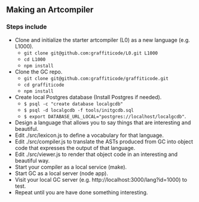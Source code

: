 ## Making an Artcompiler

### Steps include

* Clone and initialize the starter artcompiler (L0) as a new language (e.g. L1000).
  * `git clone git@github.com:graffiticode/L0.git L1000`
  * `cd L1000`
  * `npm install`
* Clone the GC repo.
  * `git clone git@github.com:graffiticode/graffiticode.git`
  * `cd graffiticode`
  * `npm install`
* Create local Postgres database (Install Postgres if needed).
  * `$ psql -c "create database localgcdb"`
  * `$ psql -d localgcdb -f tools/initgcdb.sql`
  * `$ export DATABASE_URL_LOCAL="postgres://localhost/localgcdb"`.
* Design a language that allows you to say things that are interesting and beautiful.
* Edit ./src/lexicon.js to define a vocabulary for that language.
* Edit ./src/compiler.js to translate the ASTs produced from GC into object code that expresses the output of that language.
* Edit ./src/viewer.js to render that object code in an interesting and beautiful way.
* Start your compiler as a local service (make).
* Start GC as a local server (node app).
* Visit your local GC server (e.g. http://localhost:3000/lang?id=1000) to test.
* Repeat until you are have done something interesting.
